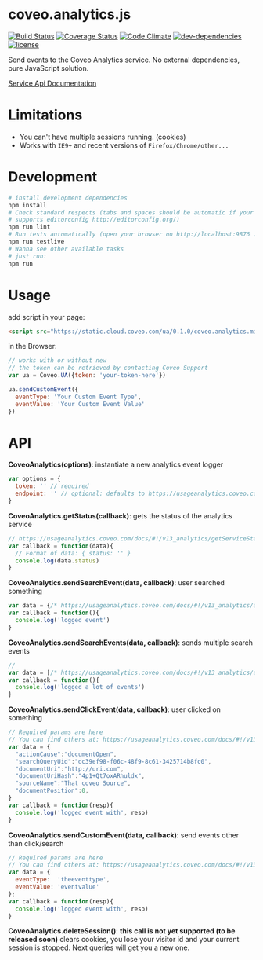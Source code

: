 # coveo.analytics.js

[![Build Status](https://img.shields.io/travis/Coveo/coveo.analytics.js.svg?style=flat-square)](https://travis-ci.org/Coveo/coveo.analytics.js)
[![Coverage Status](https://img.shields.io/coveralls/Coveo/coveo.analytics.js.svg?style=flat-square)](https://coveralls.io/r/Coveo/coveo.analytics.js)
[![Code Climate](https://img.shields.io/codeclimate/github/Coveo/coveo.analytics.js.svg?style=flat-square)]()
[![dev-dependencies](https://img.shields.io/david/dev/Coveo/coveo.analytics.js.svg?style=flat-square)](https://github.com/Coveo/coveo.analytics.js/blob/master/package.json)
[![license](http://img.shields.io/badge/license-MIT-blue.svg?style=flat-square)](https://github.com/Coveo/coveo.analytics.js/blob/master/LICENSE)

Send events to the Coveo Analytics service. No external dependencies, pure JavaScript solution.

[Service Api Documentation](https://usageanalytics.coveo.com/docs/)

# Limitations

- You can't have multiple sessions running. (cookies)
- Works with `IE9+` and recent versions of `Firefox/Chrome/other...`

# Development

```sh
# install development dependencies
npm install
# Check standard respects (tabs and spaces should be automatic if your editor
# supports editorconfig http://editorconfig.org/)
npm run lint
# Run tests automatically (open your browser on http://localhost:9876 )
npm run testlive
# Wanna see other available tasks
# just run:
npm run
```

# Usage

add script in your page:

```html
<script src="https://static.cloud.coveo.com/ua/0.1.0/coveo.analytics.min.js"></script>
```

in the Browser:

```js
// works with or without new
// the token can be retrieved by contacting Coveo Support
var ua = Coveo.UA({token: 'your-token-here'})

ua.sendCustomEvent({
  eventType: 'Your Custom Event Type',
  eventValue: 'Your Custom Event Value'  
})
```

# API

**CoveoAnalytics(options)**: instantiate a new analytics event logger

```js
var options = {
  token: '' // required
  endpoint: '' // optional: defaults to https://usageanalytics.coveo.com/rest/v13/analytics
}
```

**CoveoAnalytics.getStatus(callback)**: gets the status of the analytics service

```js
// https://usageanalytics.coveo.com/docs/#!/v13_analytics/getServiceStatus
var callback = function(data){
  // Format of data: { status: '' }
  console.log(data.status)
}
```

**CoveoAnalytics.sendSearchEvent(data, callback)**: user searched something

```js
var data = {/* https://usageanalytics.coveo.com/docs/#!/v13_analytics/addSearchEvent */}
var callback = function(){
  console.log('logged event')
}
```

**CoveoAnalytics.sendSearchEvents(data, callback)**: sends multiple search events

```js
//
var data = [/* https://usageanalytics.coveo.com/docs/#!/v13_analytics/addSearchEvents */]
var callback = function(){
  console.log('logged a lot of events')
}
```

**CoveoAnalytics.sendClickEvent(data, callback)**: user clicked on something

```js
// Required params are here
// You can find others at: https://usageanalytics.coveo.com/docs/#!/v13_analytics/addClickEvent
var data = {
  "actionCause":"documentOpen",
  "searchQueryUid":"dc39ef98-f06c-48f9-8c61-3425714b8fc0",
  "documentUri":"http://uri.com",
  "documentUriHash":"4p1+Qt7oxARhuldx",
  "sourceName":"That coveo Source",
  "documentPosition":0,
}
var callback = function(resp){
  console.log('logged event with', resp)
}
```
**CoveoAnalytics.sendCustomEvent(data, callback)**: send events other than click/search

```js
// Required params are here
// You can find others at: https://usageanalytics.coveo.com/docs/#!/v13_analytics/addCustomEventViaPost
var data = {
  eventType:  'theeventtype',
  eventValue: 'eventvalue'
};
var callback = function(resp){
  console.log('logged event with', resp)
}
```

**CoveoAnalytics.deleteSession()**: **this call is not yet supported (to be released soon)** clears cookies, you lose your visitor id and your current session is stopped. Next queries will get you a new one.

